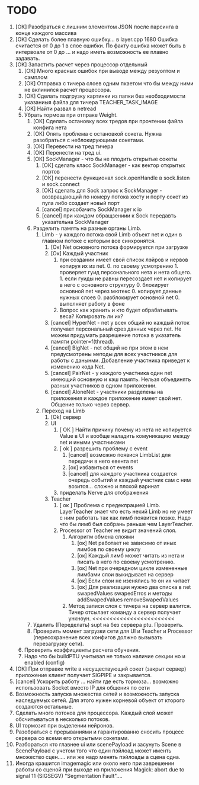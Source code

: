 # TODO

1. [ОК] Разобраться с лишним элементом JSON после парсинга в конце каждого массива
2. [ОК] Сделать более плавную ошибку... в layer.cpp 1680 Ошибка считается от 0 до 1 в слое ошибки. 
   По факту ошибка может быть в интервоале от 0 до ... и надо иметь возможность ее плавно задавать.
3. [OK] Запастить расчет через процессор отдельный
    1. [ОК] Много красных ошибок при выводе между резуолтом и сэмплом
    0. [ОК] Отправка с тичера слоев одним пкаетом что бы между ними не вклинился расчет процессора.
    0. [ОК] Сделать подгрузку картинки из папки без необходимости указаниыя файла для тичера TEACHER_TASK_IMAGE
    0. [OK] Найти развал в netread
    0.  Убрать тормоза при отпраке Weight.
        1. [OK] Сделать остановку всех тредов при прочтении файла конфига нета
        0. [ОК] Опять проблема с остановкой сокета. Нужна разобраться с неблокирующими сокетами.
        0. [ОК] Перевести на тред тичера
        0. [OK] Перенести на тред ui.
        0. [ОК] SockManager - что бы не плодить открытые сокеты
            1. [ОК] сделать класс SockManager - как вектор открытых портов
            0. [ОК] перенести функционал sock.openHandle в sock.listen и sock.connect
            0. [ОК] сделать для Sock запрос к SockManager - возвращающий по номеру 
               потока хосту и порту сокет из пула либо создает новый порт
            0. [cancel] присобачить SockManager к io
            0. [cancel] при каждом обращзениии к Sock передавть указательна SockManager
        0. Разделить память на разные органы Limb.
            1. Limb - у каждого потока свой Limb объект net и один в главном потоке с которым все синхронятся.
                1. [Ок] Net основного потока формируется при загрузке
                0. [Ок] Каждый участник 
                    1. при создании имеет свой список лэйров и нервов копируя их из net.
                        0. по своему усмотрению
                            1. проверяет гуид персонального нета и нета общего.
                                1. если гуиды не равны пересоздает нет и копирует в него с основного структуру
                            0. блокирует основной net через мютекс 
                            0. копирует данные нужных слоев
                            0. разблокирует основной net
                            0. выполняет работу в фоне
                    0. Вопрос как хранить и кто будет обрабатывать веса? Копировать ли их?
                0. [cancel] HyperNet - net у всех общий но каждый поток получает персональный срез данных через net. 
                   Не можем придумать разрешение потока в указатель памяти pointer=f(thread).
                0. [cancel] BigNet - net общий но при этом в нем предусмотрены методы для всех участников для работы с данынми. 
                   Добавление участника приведет к изменению кода Net.
                0. [cancel] PairNet - у каждого участника один net имеющий основную и кэш память.
                   Нельзя объединять разных участников в одном приложении.
                0. [cancel] AloneNet - участники разделены на приложения и каждое приложение имеет свой нет.
                   Общение только через сервер.
            0. Переход на Limb 
                1. [Ok] сервер
                0. UI
                    1. [ ОК ] Найти причину почему из нета не копируется Value в UI и вообще наладить комуникацию между net и иными участниками
                    0. [ ok ] разрешить проблему с event
                        1. [cancel] возможно появися LimbList для передачи в него евента net
                        0. [ок] избавиться от events
                        0. [cancel] для каждого участника создается очередь событий и каждый участник сам с ним возится... сложно и плохой варинат
                    0. приделать Nerve для отображения
                0. Teacher
                    1. [ ок ] Проблема с предеклрацией Limb. LayerTeacher знает что есть некий Limb но не умеет с ним работать так как лимб появится позже. Надо что бы лимб был собрань раньше чем LayerTeacher.
                    0. Processor от Teacher не видит значений слоя.
                        1. Алгоритм обмена слоями
                            1. [ок] Net работает не зависимо от иных лимбов по своему циклу
                            0. [ок] Каждый лимб может читать из нета и писать в него по своему усмотрению.
                            0. [ок] Net при очередном цикле измененные лимбами слои выкидывает на сервер
                            0. [ок] Если слои не изенялись то он их читает
                            0. [ок] Для реализации нужно два списка в net swapedValues swapedErros и методы addSwapedValues removeSwapedValues
                        0. Метод записи слоя с тичера на сервер валится. Тичер отсылает команду а сервер получает ункноун. <<<<<<<<<<<<<<<<<<<<<<<<
        0. Удалить (Переделать) supt на без сервера ptu. Проверить.
        0. Проверить момент загрузки сети для UI и Teacher и Processor (пересохранение всех конфигов должно вызывать перезагрузку сети).
    0. Проверить коэффициенты расчета обучения.
    0. Надо что бы buildPTU учитывал не только наличие секции но и enabled (config)
0. [ОК] При отправке write в несуществующий сокет (закрыт сервер) приложение клиент получает SIGPIPE и закрывается. 
0. [cancel] Ускорить работу ... найти где есть тормоза... возможно использовать Socket вместо IP для общения по сети
0. Возможность запуска множества сетей и возможность запуска наследуемых сетей. Для этого нужен корневой объект от кторого создаются остальные.
0. Сделать много потоков для процессора. Каждый слой может обсчитываться в несколько потоков.
0. UI тормозит при выделении нейронов.
0. Разобраться с прерываниями и гарантированно сносить процесс сервера со всеми его открытыми сокетами.
0. Разбораться кто главнее ui или scenePayload и засунуть Scene в ScenePayload 
   с учетом того что один пэйлоад может именть множество сцен..... или же надо менять пэйлоады а сцена одна. 
0. Иногда крашится imagemagic или около него при заврешении работы со сценой при выходе из приложения
   Magick: abort due to signal 11 (SIGSEGV) "Segmentation Fault"....



